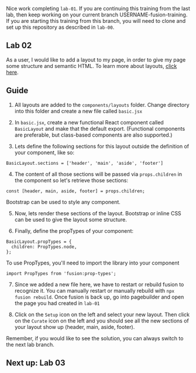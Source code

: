 Nice work completing `lab-01`. If you are continuing this training from the last lab, then keep working on your current branch USERNAME-fusion-training. If you are starting this training from this branch, you will need to clone and set up this repository as described in `lab-00`.

## Lab 02
As a user, I would like to add a layout to my page, in order to give my page some structure and semantic HTML. To learn more about layouts, [click here](https://redirector.arcpublishing.com/alc/arc-products/pagebuilder/fusion/documentation/recipes/creating-layout-component.md?version=2.6).

## Guide
1. All layouts are added to the `components/layouts` folder. Change directory into this folder and create a new file called `basic.jsx`

2. In `basic.jsx`, create a new functional React component called `BasicLayout` and make that the default export. (Functional components are preferable, but class-based components are also supported.)

3. Lets define the following sections for this layout outside the definition of your component, like so:
```
BasicLayout.sections = ['header', 'main', 'aside', 'footer']
```

4. The content of all those sections will be passed via `props.children` in the component so let's retrieve those sections:
```
const [header, main, aside, footer] = props.children;
```

Bootstrap can be used to style any component.

5. Now, lets render these sections of the layout. Bootstrap or inline CSS can be used to give the layout some structure.

6. Finally, define the propTypes of your component:
```
BasicLayout.propTypes = {
  children: PropTypes.node,
};
```
To use PropTypes, you'll need to import the library into your component
```
import PropTypes from 'fusion:prop-types';
```

7. Since we added a new file here, we have to restart or rebuild fusion to recognize it. You can manually restart or manually rebuild with `npx fusion rebuild`. Once fusion is back up, go into pagebuilder and open the page you had created in `lab-01`

8. Click on the `Setup` icon on the left and select your new layout. Then click on the `Curate` icon on the left and you should see all the new sections of your layout show up (header, main, aside, footer).

Remember, if you would like to see the solution, you can always switch to the next lab branch.

## Next up: Lab 03